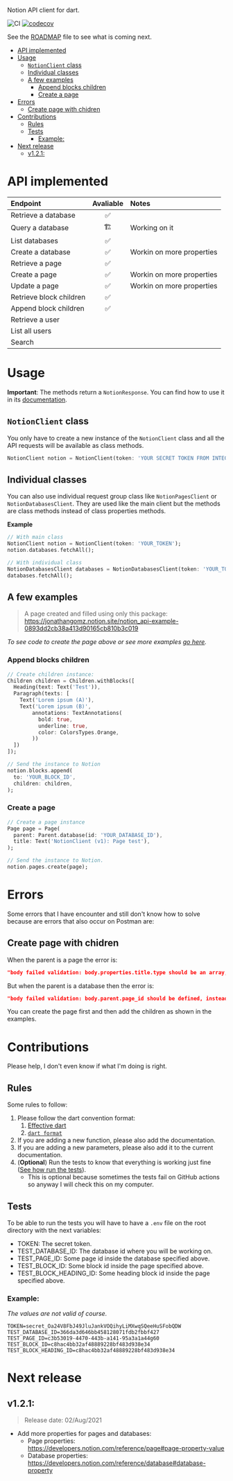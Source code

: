 Notion API client for dart.

![CI](https://github.com/jonathangomz/notion_api/actions/workflows/main.yml/badge.svg)
[![codecov](https://codecov.io/gh/jonathangomz/notion_api/branch/main/graph/badge.svg?token=4XYHP1W8ZY)](https://codecov.io/gh/jonathangomz/notion_api)

See the [ROADMAP](ROADMAP.md) file to see what is coming next.

- [API implemented](#api-implemented)
- [Usage](#usage)
  - [`NotionClient` class](#notionclient-class)
  - [Individual classes](#individual-classes)
  - [A few examples](#a-few-examples)
    - [Append blocks children](#append-blocks-children)
    - [Create a page](#create-a-page)
- [Errors](#errors)
  - [Create page with chidren](#create-page-with-chidren)
- [Contributions](#contributions)
  - [Rules](#rules)
  - [Tests](#tests)
    - [Example:](#example)
- [Next release](#next-release)
  - [v1.2.1:](#v121)

# API implemented
| Endpoint                | Avaliable  | Notes           
|:------------------------|:----------:|:-
| Retrieve a database     |     ✅     |                 
| Query a database        |     🏗     | Working on it   
| List databases          |     ✅     | 
| Create a database       |     ✅     | Workin on more properties
| Retrieve a page         |     ✅     | 
| Create a page           |     ✅     | Workin on more properties
| Update a page           |     ✅     | Workin on more properties
| Retrieve block children |     ✅     |
| Append block children   |     ✅     |
| Retrieve a user         |            |
| List all users          |            |
| Search                  |            |


# Usage
**Important**: The methods return a `NotionResponse`. You can find how to use it in its [documentation][1].

## `NotionClient` class
You only have to create a new instance of the `NotionClient` class and all the API requests will be available as class methods.
```dart
NotionClient notion = NotionClient(token: 'YOUR SECRET TOKEN FROM INTEGRATIONS PAGE');
```

## Individual classes
You can also use individual request group class like `NotionPagesClient` or `NotionDatabasesClient`. They are used like the main client but the methods are class methods instead of class properties methods.

**Example**
```dart
// With main class
NotionClient notion = NotionClient(token: 'YOUR_TOKEN');
notion.databases.fetchAll();

// With individual class
NotionDatabasesClient databases = NotionDatabasesClient(token: 'YOUR_TOKEN');
databases.fetchAll();
```

## A few examples
> A page created and filled using only this package: https://jonathangomz.notion.site/notion_api-example-0893dd2cb38a413d90165cb810b3c019

_To see code to create the page above or see more examples [go here](https://github.com/jonathangomz/notion_api/blob/main/example/example.md)._

### Append blocks children
```dart
// Create children instance:
Children children = Children.withBlocks([
  Heading(text: Text('Test')),
  Paragraph(texts: [
    Text('Lorem ipsum (A)'),
    Text('Lorem ipsum (B)',
        annotations: TextAnnotations(
          bold: true,
          underline: true,
          color: ColorsTypes.Orange,
        ))
  ])
]);

// Send the instance to Notion
notion.blocks.append(
  to: 'YOUR_BLOCK_ID',
  children: children,
);
```

### Create a page
```dart
// Create a page instance
Page page = Page(
  parent: Parent.database(id: 'YOUR_DATABASE_ID'),
  title: Text('NotionClient (v1): Page test'),
);

// Send the instance to Notion.
notion.pages.create(page);
```

# Errors
Some errors that I have encounter and still don't know how to solve because are errors that also occur on Postman are:
## Create page with chidren
When the parent is a page the error is:
```json
"body failed validation: body.properties.title.type should be an array, instead was `\"array\"`."
```
But when the parent is a database then the error is:
```json
"body failed validation: body.parent.page_id should be defined, instead was `undefined`."
```
You can create the page first and then add the children as shown in the examples.

# Contributions
Please help, I don't even know if what I'm doing is right.

## Rules
Some rules to follow:
1. Please follow the dart convention format:
   1. [Effective dart](https://dart.dev/guides/language/effective-dart)
   2. [`dart format`](https://dart.dev/tools/dart-format)
2. If you are adding a new function, please also add the documentation.
3. If you are adding a new parameters, please also add it to the current documentation.
4. (**Optional**) Run the tests to know that everything is working just fine ([See how run the tests](#tests)).
   * This is optional because sometimes the tests fail on GitHub actions so anyway I will check this on my computer.

## Tests
To be able to run the tests you will have to have a `.env` file on the root directory with the next variables:
* TOKEN: The secret token.
* TEST_DATABASE_ID: The database id where you will be working on.
* TEST_PAGE_ID: Some page id inside the database specified above.
* TEST_BLOCK_ID: Some block id inside the page specified above.
* TEST_BLOCK_HEADING_ID: Some heading block id inside the page specified above.

### Example:
_The values are not valid of course._
```
TOKEN=secret_Oa24V8FbJ49JluJankVOQihyLiMXwqSQeeHuSFobQDW
TEST_DATABASE_ID=366da3d646bb458128071fdb2fbbf427
TEST_PAGE_ID=c3b53019-4470-443b-a141-95a3a1a44g60
TEST_BLOCK_ID=c8hac4bb32af48889228bf483d938e34
TEST_BLOCK_HEADING_ID=c8hac4bb32af48889228bf483d938e34
```

# Next release
## v1.2.1:
> Release date: 02/Aug/2021
* Add more properties for pages and databases:
  * Page properties: https://developers.notion.com/reference/page#page-property-value
  * Database properties: https://developers.notion.com/reference/database#database-property

[1]:https://pub.dev/documentation/notion_api/1.0.0-beta1/responses_notion_response/NotionResponse-class.html